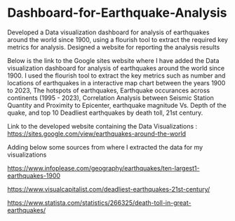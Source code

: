 # Dashboard-for-Earthquake-Analysis
Developed a Data visualization dashboard for analysis of earthquakes around the world since 1900, using a flourish tool to extract the required key metrics for analysis. Designed a website for reporting the analysis results

Below is the link to the Google sites website where I have added the Data visualization dashboard for analysis of earthquakes around the world since 1900. I used the flourish tool to extract the key metrics such as number and locations of earthquakes in a interactive map chart between the years 1900 to 2023, The hotspots of earthquakes, Earthquake occurances across continents (1995 - 2023), Correlation Analysis between Seismic Station Quantity and Proximity to Epicenter, earthquake magnitude Vs. Depth of the quake, and top 10 Deadliest earthquakes by death toll, 21st century.

Link to the developed website containing the Data Visualizations : https://sites.google.com/view/earthquakes-around-the-world

Adding below some sources from where I extracted the data for my visualizations 

https://www.infoplease.com/geography/earthquakes/ten-largest1-earthquakes-1900

https://www.visualcapitalist.com/deadliest-earthquakes-21st-century/

https://www.statista.com/statistics/266325/death-toll-in-great-earthquakes/
